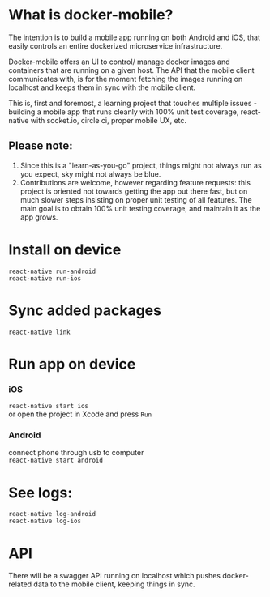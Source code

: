 # What is docker-mobile?

The intention is to build a mobile app running on both Android and iOS, that easily controls an entire dockerized microservice infrastructure. 

Docker-mobile offers an UI to control/ manage docker images and containers that are running on a given host. 
The API that the mobile client communicates with, is for the moment fetching the images running on localhost and keeps them in sync with the mobile client. 

This is, first and foremost, a learning project that touches multiple issues - building a mobile app that runs cleanly with 100% unit test coverage, react-native with socket.io, circle ci, proper mobile UX, etc. 

## Please note: 
1. Since this is a "learn-as-you-go" project, things might not always run as you expect, sky might not always be blue. 
2. Contributions are welcome, however regarding feature requests: this project is oriented not towards getting the app out there fast, but on much slower steps insisting on proper unit testing of all features. The main goal is to obtain 100% unit testing coverage, and maintain it as the app grows. 


# Install on device
`react-native run-android`  
`react-native run-ios`


# Sync added packages
`react-native link`


# Run app on device

### iOS
   `react-native start ios`  
   or open the project in Xcode and press `Run`

### Android
connect phone through usb to computer  
`react-native start android`


# See logs:
`react-native log-android`  
`react-native log-ios`

# API
There will be a swagger API running on localhost which pushes docker-related data to the mobile client, keeping things in sync.  
